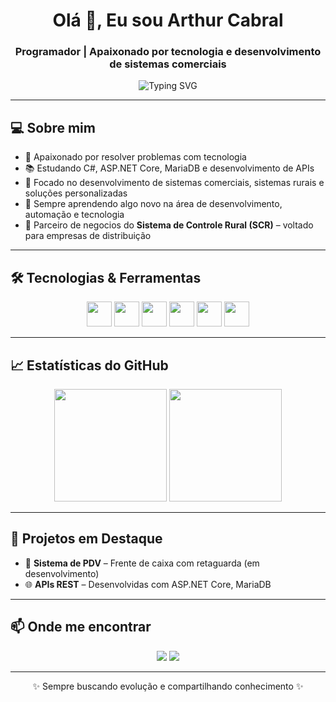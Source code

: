 <h1 align="center">Olá 👋, Eu sou Arthur Cabral</h1>
<h3 align="center">Programador | Apaixonado por tecnologia e desenvolvimento de sistemas comerciais</h3>

<p align="center">
  <img src="https://readme-typing-svg.herokuapp.com?font=Fira+Code&duration=4000&pause=1000&color=00F700&center=true&vCenter=true&width=435&lines=Desenvolvedor+C%23+e+.NET;Backend+com+APIs+REST;Amante+de+Banco+de+Dados;Sempre+aprendendo+e+evoluindo!" alt="Typing SVG" />
</p>

---

## 💻 Sobre mim
- 🎯 Apaixonado por resolver problemas com tecnologia
- 📚 Estudando C#, ASP.NET Core, MariaDB e desenvolvimento de APIs
- 🔧 Focado no desenvolvimento de sistemas comerciais, sistemas rurais e soluções personalizadas
- 🌱 Sempre aprendendo algo novo na área de desenvolvimento, automação e tecnologia
- 🚀 Parceiro de negocios do **Sistema de Controle Rural (SCR)** – voltado para empresas de distribuição

---

## 🛠️ Tecnologias & Ferramentas

<p align="center">
  <img src="https://cdn.jsdelivr.net/gh/devicons/devicon/icons/csharp/csharp-original.svg" width="40" height="40"/>
  <img src="https://cdn.jsdelivr.net/gh/devicons/devicon/icons/dot-net/dot-net-original.svg" width="40" height="40"/>
  <img src="https://cdn.jsdelivr.net/gh/devicons/devicon/icons/mysql/mysql-original.svg" width="40" height="40"/>  
  <img src="https://cdn.jsdelivr.net/gh/devicons/devicon/icons/javascript/javascript-original.svg" width="40" height="40"/>
  <img src="https://cdn.jsdelivr.net/gh/devicons/devicon/icons/html5/html5-original.svg" width="40" height="40"/>
  <img src="https://cdn.jsdelivr.net/gh/devicons/devicon/icons/css3/css3-original.svg" width="40" height="40"/>
</p>

---

## 📈 Estatísticas do GitHub

<p align="center">
  <img height="180em" src="https://github-readme-stats.vercel.app/api?username=ArthurCR12&show_icons=true&theme=dark&include_all_commits=true&count_private=true"/>
  <img height="180em" src="https://github-readme-stats.vercel.app/api/top-langs/?username=ArthurCR12&layout=compact&langs_count=7&theme=dark"/>
</p>

---

## 🚀 Projetos em Destaque
- 🧾 **Sistema de PDV** – Frente de caixa com retaguarda (em desenvolvimento)
- 🌐 **APIs REST** – Desenvolvidas com ASP.NET Core, MariaDB

---

## 📫 Onde me encontrar
<p align="center">
  <a href="mailto:acr3112br60@gmail.com"><img src="https://img.shields.io/badge/-Gmail-D14836?style=for-the-badge&logo=gmail&logoColor=white"></a>
  <a href="https://www.linkedin.com/in/arthur-cabral-12b68518/" target="_blank"><img src="https://img.shields.io/badge/-LinkedIn-blue?style=for-the-badge&logo=linkedin&logoColor=white"></a>
</p>

---

<p align="center">
  ✨ Sempre buscando evolução e compartilhando conhecimento ✨
</p>
